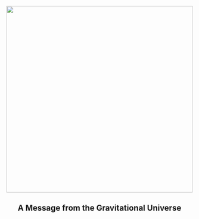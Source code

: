 
<p align="center"><img src="https://apod.nasa.gov/apod/image/2306/Gwb_Nanograv_960_annotated.jpg" width="500" height="500"></p>
<h2 align="center"> A Message from the Gravitational Universe </h2>
